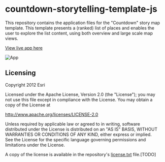 # countdown-storytelling-template-js

This repository contains the application files for the "Countdown" story map template.  This template presents a (ranked) list of places and enables the user to explore the list content, using both overview and large scale map views.

[View live app here](http://storymaps.esri.com/templates/countdown)

![App](https://raw.github.com/Esri/countdown-storytelling-template-js/master/resources/images/app/thumbnail.jpg) 

## Licensing
Copyright 2012 Esri

Licensed under the Apache License, Version 2.0 (the "License");
you may not use this file except in compliance with the License.
You may obtain a copy of the License at

   http://www.apache.org/licenses/LICENSE-2.0

Unless required by applicable law or agreed to in writing, software
distributed under the License is distributed on an "AS IS" BASIS,
WITHOUT WARRANTIES OR CONDITIONS OF ANY KIND, either express or implied.
See the License for the specific language governing permissions and
limitations under the License.

A copy of the license is available in the repository's [license.txt](https://github.com/Esri/park-and-recreation-finder/blob/master/license.txt) file.[TODO]

